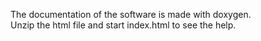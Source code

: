 
The documentation of the software is made with doxygen.  
Unzip the html file and start index.html to see the help.
